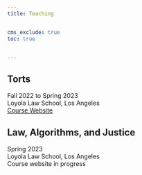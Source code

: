 ```yaml
---
title: Teaching


cms_exclude: true
toc: true


---
```


## Torts  <br>
Fall 2022 to Spring 2023 <br>
Loyola Law School, Los Angeles <br>
[Course Website](/torts)

## Law, Algorithms, and Justice  <br>
Spring 2023 <br>
Loyola Law School, Los Angeles <br>
Course website in progress